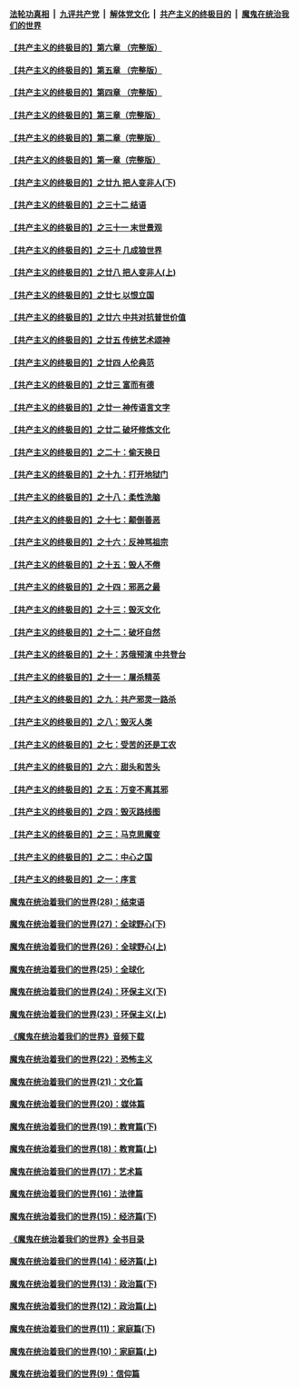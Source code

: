 ####  [法轮功真相](../../../../basic/blob/master/README.md?t=05141131) &nbsp;|&nbsp; [九评共产党](../../../../9ping.md/blob/master/README.md?t=05141131) &nbsp;|&nbsp; [解体党文化](../../../../jtdwh.md/blob/master/README.md?t=05141131)  &nbsp;|&nbsp; [共产主义的终极目的](../../../../gczydzjmd.md/blob/master/README.md?t=05141131) &nbsp;|&nbsp; [魔鬼在统治我们的世界](../../../../mgztzwmdsj.md/blob/master/README.md?t=05141131) 

#### [【共产主义的终极目的】第六章 （完整版）](../pages/nsc422/n11428913.md?t=05141131) 

#### [【共产主义的终极目的】第五章 （完整版）](../pages/nsc422/n11428912.md?t=05141131) 

#### [【共产主义的终极目的】第四章 （完整版）](../pages/nsc422/n11428907.md?t=05141131) 

#### [【共产主义的终极目的】第三章（完整版）](../pages/nsc422/n11428848.md?t=05141131) 

#### [【共产主义的终极目的】第二章（完整版）](../pages/nsc422/n11428831.md?t=05141131) 

#### [【共产主义的终极目的】第一章（完整版）](../pages/nsc422/n11417651.md?t=05141131) 

#### [【共产主义的终极目的】之廿九 把人变非人(下)](../pages/nsc422/n11344140.md?t=05141131) 

#### [【共产主义的终极目的】之三十二 结语](../pages/nsc422/n11360535.md?t=05141131) 

#### [【共产主义的终极目的】之三十一 末世景观](../pages/nsc422/n11351129.md?t=05141131) 

#### [【共产主义的终极目的】之三十 几成狼世界](../pages/nsc422/n11348280.md?t=05141131) 

#### [【共产主义的终极目的】之廿八 把人变非人(上)](../pages/nsc422/n11340492.md?t=05141131) 

#### [【共产主义的终极目的】之廿七 以恨立国](../pages/nsc422/n11336944.md?t=05141131) 

#### [【共产主义的终极目的】之廿六 中共对抗普世价值](../pages/nsc422/n11324785.md?t=05141131) 

#### [【共产主义的终极目的】之廿五 传统艺术颂神](../pages/nsc422/n11296396.md?t=05141131) 

#### [【共产主义的终极目的】之廿四 人伦典范](../pages/nsc422/n11296397.md?t=05141131) 

#### [【共产主义的终极目的】之廿三 富而有德](../pages/nsc422/n11283598.md?t=05141131) 

#### [【共产主义的终极目的】之廿一 神传语言文字](../pages/nsc422/n11263265.md?t=05141131) 

#### [【共产主义的终极目的】之廿二 破坏修炼文化](../pages/nsc422/n11245728.md?t=05141131) 

#### [【共产主义的终极目的】之二十：偷天换日](../pages/nsc422/n11238846.md?t=05141131) 

#### [【共产主义的终极目的】之十九：打开地狱门](../pages/nsc422/n11206376.md?t=05141131) 

#### [【共产主义的终极目的】之十八：柔性洗脑](../pages/nsc422/n11199994.md?t=05141131) 

#### [【共产主义的终极目的】之十七：颠倒善恶](../pages/nsc422/n11179782.md?t=05141131) 

#### [【共产主义的终极目的】之十六：反神骂祖宗](../pages/nsc422/n11166798.md?t=05141131) 

#### [【共产主义的终极目的】之十五：毁人不倦](../pages/nsc422/n11166792.md?t=05141131) 

#### [【共产主义的终极目的】之十四：邪恶之最](../pages/nsc422/n11150249.md?t=05141131) 

#### [【共产主义的终极目的】之十三：毁灭文化](../pages/nsc422/n11135227.md?t=05141131) 

#### [【共产主义的终极目的】之十二：破坏自然](../pages/nsc422/n11135214.md?t=05141131) 

#### [【共产主义的终极目的】之十：苏俄预演 中共登台](../pages/nsc422/n11118424.md?t=05141131) 

#### [【共产主义的终极目的】之十一：屠杀精英](../pages/nsc422/n11118442.md?t=05141131) 

#### [【共产主义的终极目的】之九：共产邪灵一路杀](../pages/nsc422/n11114139.md?t=05141131) 

#### [【共产主义的终极目的】之八：毁灭人类](../pages/nsc422/n11108503.md?t=05141131) 

#### [【共产主义的终极目的】之七：受苦的还是工农](../pages/nsc422/n11101809.md?t=05141131) 

#### [【共产主义的终极目的】之六：甜头和苦头](../pages/nsc422/n11096971.md?t=05141131) 

#### [【共产主义的终极目的】之五：万变不离其邪](../pages/nsc422/n11091285.md?t=05141131) 

#### [【共产主义的终极目的】之四：毁灭路线图](../pages/nsc422/n11086284.md?t=05141131) 

#### [【共产主义的终极目的】之三：马克思魔变](../pages/nsc422/n11061941.md?t=05141131) 

#### [【共产主义的终极目的】之二：中心之国](../pages/nsc422/n11047728.md?t=05141131) 

#### [【共产主义的终极目的】之一：序言](../pages/nsc422/n11086077.md?t=05141131) 

#### [魔鬼在统治着我们的世界(28)：结束语](../pages/nsc422/n10936246.md?t=05141131) 

#### [魔鬼在统治着我们的世界(27)：全球野心(下)](../pages/nsc422/n10928319.md?t=05141131) 

#### [魔鬼在统治着我们的世界(26)：全球野心(上)](../pages/nsc422/n10900318.md?t=05141131) 

#### [魔鬼在统治着我们的世界(25)：全球化](../pages/nsc422/n10788205.md?t=05141131) 

#### [魔鬼在统治着我们的世界(24)：环保主义(下)](../pages/nsc422/n10695307.md?t=05141131) 

#### [魔鬼在统治着我们的世界(23)：环保主义(上)](../pages/nsc422/n10688613.md?t=05141131) 

#### [《魔鬼在统治着我们的世界》音频下载](../pages/nsc422/n10635553.md?t=05141131) 

#### [魔鬼在统治着我们的世界(22)：恐怖主义](../pages/nsc422/n10614727.md?t=05141131) 

#### [魔鬼在统治着我们的世界(21)：文化篇](../pages/nsc422/n10597706.md?t=05141131) 

#### [魔鬼在统治着我们的世界(20)：媒体篇](../pages/nsc422/n10586579.md?t=05141131) 

#### [魔鬼在统治着我们的世界(19)：教育篇(下)](../pages/nsc422/n10564808.md?t=05141131) 

#### [魔鬼在统治着我们的世界(18)：教育篇(上)](../pages/nsc422/n10526970.md?t=05141131) 

#### [魔鬼在统治着我们的世界(17)：艺术篇](../pages/nsc422/n10499093.md?t=05141131) 

#### [魔鬼在统治着我们的世界(16)：法律篇](../pages/nsc422/n10485969.md?t=05141131) 

#### [魔鬼在统治着我们的世界(15)：经济篇(下)](../pages/nsc422/n10469975.md?t=05141131) 

#### [《魔鬼在统治着我们的世界》全书目录](../pages/nsc422/n10464261.md?t=05141131) 

#### [魔鬼在统治着我们的世界(14)：经济篇(上)](../pages/nsc422/n10457370.md?t=05141131) 

#### [魔鬼在统治着我们的世界(13)：政治篇(下)](../pages/nsc422/n10448270.md?t=05141131) 

#### [魔鬼在统治着我们的世界(12)：政治篇(上)](../pages/nsc422/n10444576.md?t=05141131) 

#### [魔鬼在统治着我们的世界(11)：家庭篇(下)](../pages/nsc422/n10440961.md?t=05141131) 

#### [魔鬼在统治着我们的世界(10)：家庭篇(上)](../pages/nsc422/n10435448.md?t=05141131) 

#### [魔鬼在统治着我们的世界(9)：信仰篇](../pages/nsc422/n10432159.md?t=05141131) 

